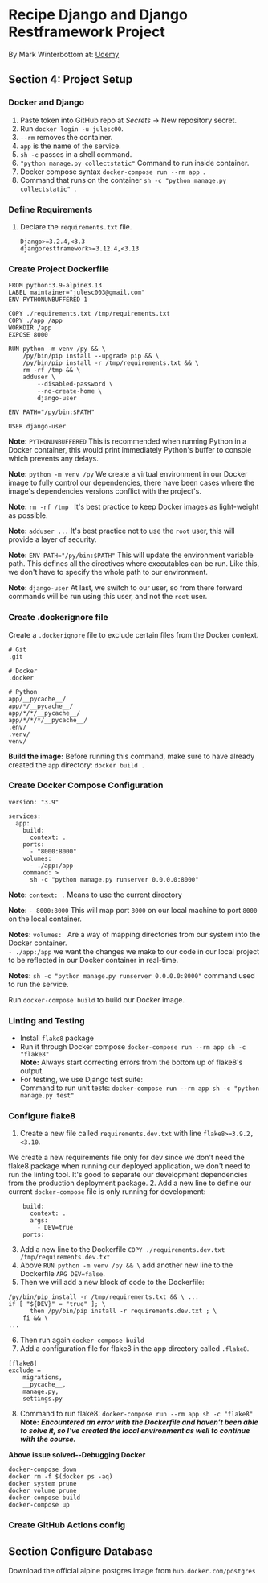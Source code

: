 # Recipe Django and Django Restframework Project
By Mark Winterbottom at: [Udemy](https://www.udemy.com/share/101XNg3@RtX7c6HSUAt5ip5zX0yrdXkXLxk4ZHwPE-VJFAuH4TocWLXq8DMpE3dL29yObYkutg==/)

## Section 4: Project Setup
### Docker and Django
1. Paste token into GitHub repo at *Secrets* -> New repository secret.   
2. Run `docker login -u julesc00`.
3. `--rm` removes the container.
4. `app` is the name of the service.
5. `sh -c` passes in a shell command.
6. `"python manage.py collectstatic"` Command to run inside container.
7. Docker compose syntax `docker-compose run --rm app `.
8. Command that runs on the container `sh -c "python manage.py collectstatic" `.

### Define Requirements
1. Declare the `requirements.txt` file.
    ```
    Django>=3.2.4,<3.3
    djangorestframework>=3.12.4,<3.13
   ```
### Create Project Dockerfile
```aiignore
FROM python:3.9-alpine3.13
LABEL maintainer="julesc003@gmail.com"
ENV PYTHONUNBUFFERED 1

COPY ./requirements.txt /tmp/requirements.txt
COPY ./app /app
WORKDIR /app
EXPOSE 8000

RUN python -m venv /py && \
    /py/bin/pip install --upgrade pip && \
    /py/bin/pip install -r /tmp/requirements.txt && \
    rm -rf /tmp && \
    adduser \
        --disabled-password \
        --no-create-home \
        django-user 

ENV PATH="/py/bin:$PATH"

USER django-user
```
**Note:** `PYTHONUNBUFFERED` This is recommended when running Python in a Docker container,
this would print immediately Python's buffer to console which prevents any delays.

**Note:** `python -m venv /py` We create a virtual environment in our Docker image to fully control
our dependencies, there have been cases where the image's dependencies versions conflict
with the project's.

**Note:** `rm -rf /tmp ` It's best practice to keep Docker images as light-weight as possible.

**Note:** `adduser ...` It's best practice not to use the `root` user, this will provide a layer of security.

**Note:** `ENV PATH="/py/bin:$PATH"` This will update the environment variable path. This defines all the directives
where executables can be run. Like this, we don't have to specify the whole path to our environment.

**Note:** `django-user` At last, we switch to our user, so from there forward commands will
be run using this user, and not the `root` user.

### Create .dockerignore file
Create a `.dockerignore` file to exclude certain files from the Docker context.
```aiignore
# Git
.git

# Docker
.docker

# Python
app/__pycache__/
app/*/__pycache__/
app/*/*/__pycache__/
app/*/*/*/__pycache__/
.env/
.venv/
venv/
```
**Build the image:** Before running this command, make sure to have already
created the `app` directory: `docker build .`

### Create Docker Compose Configuration
```aiignore
version: "3.9"

services:
  app:
    build:
      context: .
    ports:
      - "8000:8000"
    volumes:
      - ./app:/app
    command: >
      sh -c "python manage.py runserver 0.0.0.0:8000"
```

**Note:** `context: .` Means to use the current directory

**Note:** `- 8000:8000` This will map port `8000` on our local machine to port `8000` on the
local container.

**Notes:** `volumes: ` Are a way of mapping directories from our system into the
Docker container.  
`- ./app:/app` we want the changes we make to our code in our local project to be
reflected in our Docker container in real-time.

**Notes:** `sh -c "python manage.py runserver 0.0.0.0:8000"` command used to run the service.

Run `docker-compose build` to build our Docker image.

### Linting and Testing
- Install `flake8` package
- Run it through Docker compose `docker-compose run --rm app sh -c "flake8"`  
**Note:** Always start correcting errors from the bottom up of flake8's output.
- For testing, we use Django test suite:  
Command to run unit tests: `docker-compose run --rm app sh -c "python manage.py test"`

### Configure flake8
1. Create a new file called `requirements.dev.txt` with line `flake8>=3.9.2,<3.10`.  

We create a new requirements file only for dev since we don't need the flake8 package when
running our deployed application, we don't need to run the linting tool. It's good to separate
our development dependencies from the production deployment package.
2. Add a new line to define our current `docker-compose` file is only running for
development:
```aiignore
    build:
      context: .
      args:
        - DEV=true
    ports:
```
3. Add a new line to the Dockerfile `COPY ./requirements.dev.txt /tmp/requirements.dev.txt`
4. Above `RUN python -m venv /py && \` add another new line to the Dockerfile `ARG DEV=false`.
5. Then we will add a new block of code to the Dockerfile:
```aiignore
/py/bin/pip install -r /tmp/requirements.txt && \ ...
if [ "${DEV}" = "true" ]; \
      then /py/bin/pip install -r requirements.dev.txt ; \
    fi && \
...
```
6. Then run again `docker-compose build`
7. Add a configuration file for flake8 in the app directory called `.flake8`.
```aiignore
[flake8]
exclude =
    migrations,
    __pycache__,
    manage.py,
    settings.py
```
8. Command to run flake8: `docker-compose run --rm app sh -c "flake8"`
**Note:** ***Encountered an error with the Dockerfile and haven't been able to solve it,
so I've created the local environment as well to continue with the course.***

**Above issue solved--Debugging Docker**  
```aiignore
docker-compose down
docker rm -f $(docker ps -aq)
docker system prune
docker volume prune
docker-compose build
docker-compose up
```

### Create GitHub Actions config

## Section Configure Database
Download the official alpine postgres image from `hub.docker.com/postgres`

